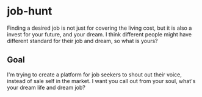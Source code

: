 # job-hunt
Finding a desired job is not just for covering the living cost, but it is also a invest for your future, and your dream. I think different people might have different standard for their job and dream, so what is yours?

## Goal
I'm trying to create a platform for job seekers to shout out their voice, instead of sale self in the market.
I want you call out from your soul, what's your dream life and dream job?
